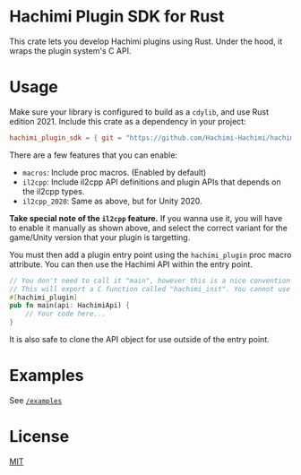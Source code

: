 # Hachimi Plugin SDK for Rust
This crate lets you develop Hachimi plugins using Rust. Under the hood, it wraps the plugin system's C API.

# Usage
Make sure your library is configured to build as a `cdylib`, and use Rust edition 2021. Include this crate as a dependency in your project:
```toml
hachimi_plugin_sdk = { git = "https://github.com/Hachimi-Hachimi/hachimi_plugin_sdk_rs.git", features = ["il2cpp"] }
```

There are a few features that you can enable:
- `macros`: Include proc macros. (Enabled by default)
- `il2cpp`: Include il2cpp API definitions and plugin APIs that depends on the il2cpp types.
- `il2cpp_2020`: Same as above, but for Unity 2020.

**Take special note of the `il2cpp` feature.** If you wanna use it, you will have to enable it manually as shown above, and select the correct variant for the game/Unity version that your plugin is targetting.

You must then add a plugin entry point using the `hachimi_plugin` proc macro attribute. You can then use the Hachimi API within the entry point.

```rs
// You don't need to call it "main", however this is a nice convention to have.
// This will export a C function called "hachimi_init". You cannot use that same name for this.
#[hachimi_plugin]
pub fn main(api: HachimiApi) {
    // Your code here...
}
```

It is also safe to clone the API object for use outside of the entry point.

# Examples
See [`/examples`](examples)

# License
[MIT](LICENSE)